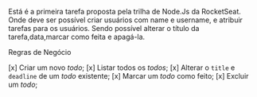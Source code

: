 Está é a primeira tarefa proposta pela trilha de Node.Js da RocketSeat.
Onde deve ser possível criar usuários com name e username, e atribuir 
tarefas para os usuários. Sendo possível alterar o título da tarefa,data,marcar como feita e apagá-la.






Regras de Negócio


[x] Criar um novo *todo*;
[x] Listar todos os *todos*;
[x] Alterar o `title` e `deadline` de um *todo* existente;
[x] Marcar um *todo* como feito;
[x] Excluir um *todo*;
